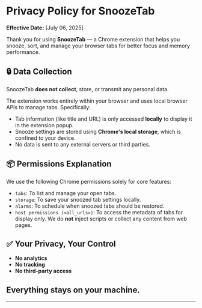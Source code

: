 # Privacy Policy for SnoozeTab

**Effective Date:** [July 06, 2025]

Thank you for using **SnoozeTab** — a Chrome extension that helps you snooze, sort, and manage your browser tabs for better focus and memory performance.

## 🔒 Data Collection

SnoozeTab **does not collect**, store, or transmit any personal data.

The extension works entirely within your browser and uses local browser APIs to manage tabs. Specifically:

- Tab information (like title and URL) is only accessed **locally** to display it in the extension popup.
- Snooze settings are stored using **Chrome's local storage**, which is confined to your device.
- No data is sent to any external servers or third parties.

## 📦 Permissions Explanation

We use the following Chrome permissions solely for core features:

- `tabs`: To list and manage your open tabs.
- `storage`: To save your snoozed tab settings locally.
- `alarms`: To schedule when snoozed tabs should be restored.
- `host permissions (<all_urls>)`: To access the metadata of tabs for display only. We do **not** inject scripts or collect any content from web pages.

## ✅ Your Privacy, Your Control

- **No analytics**
- **No tracking**
- **No third-party access**

Everything stays on your machine.
---
---

